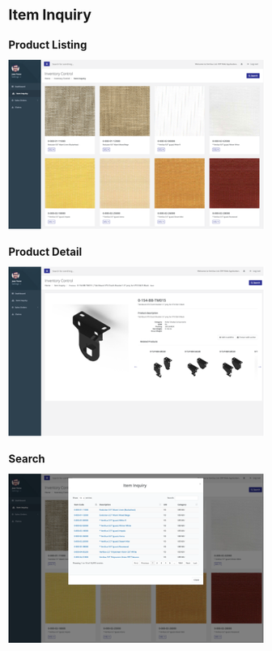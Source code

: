 # Item Inquiry

## Product Listing

![](../../.gitbook/assets/screen-shot-2019-04-04-at-4.42.30-pm.png)

## Product Detail

![](../../.gitbook/assets/screen-shot-2019-04-04-at-4.44.37-pm.png)

## Search

![](../../.gitbook/assets/screen-shot-2019-04-04-at-4.43.36-pm.png)




